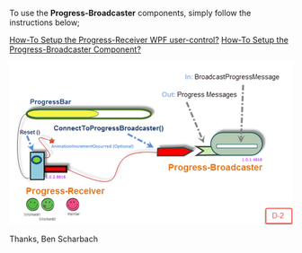 To use the **Progress-Broadcaster** components, simply follow the instructions below;

[How-To Setup the Progress-Receiver WPF user-control?](How-To-Setup-the-Progress-Receiver-WPF-user-control_)
[ How-To Setup the Progress-Broadcaster Component?](-How-To-Setup-the-Progress-Broadcaster-Component_)

![](Documentation_ProgressBroadcastingComponentsDiagramPic2_887x512.png)

Thanks,
Ben Scharbach
